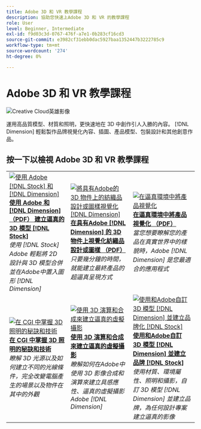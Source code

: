 ```yaml
---
title: Adobe 3D 和 VR 教學課程
description: 協助您快速上Adobe 3D 和 VR 的教學課程
role: User
level: Beginner, Intermediate
exl-id: f9d03c3d-0767-476f-a7e1-0b283cf16cd3
source-git-commit: e3982cf31ebb0dac5927baa1352447b3222785c9
workflow-type: tm+mt
source-wordcount: '274'
ht-degree: 0%

---
```


# Adobe 3D 和 VR 教學課程

![Creative Cloud英雄影像](../assets/Dimenio.jpg)

運用高品質模型、材質和照明，更快速地在 3D 中創作引人入勝的內容。 [!DNL Dimension] 輕鬆製作品牌視覺化內容、插圖、產品模型、包裝設計和其他創意作品。

## 按一下以檢視 Adobe 3D 和 VR 教學課程

<table>
<tr>
 <td>
   <a href="assets/CreateRealistic3DMockupswithAdobeStockandDimension.pdf">
      <img alt="使用 Adobe [!DNL Stock] 和 [!DNL Dimension]" src="assets/CreateRealistic3DMockupswithAdobeStockandDimension.jpg" />
   </a>
    <div>
   <a href="assets/CreateRealistic3DMockupswithAdobeStockandDimension.pdf"><strong>使用 Adobe 和 [!DNL Dimension] （PDF） 建立逼真的 3D 模型 [!DNL Stock]</strong></a>
    </div>
    <em>使用 [!DNL Stock] Adobe 輕鬆將 2D 設計與 3D 模型合併並在Adobe中置入圖形 [!DNL Dimension]</em>
    <br>
  </td>
  <td>
   <a href="assets/VisualizeTextileDesignsorPatternson3DObjectswithAdobeDimension.pdf">
      <img alt="將具有Adobe的 3D 物件上的紡織品設計或圖樣視覺化 [!DNL Dimension]" src="assets/VisualizeTextileDesignsorPatternson3DObjectswithAdobeDimension.jpg" />
   </a>
    <div>
   <a href="assets/VisualizeTextileDesignsorPatternson3DObjectswithAdobeDimension.pdf"><strong>在具有Adobe [!DNL Dimension] 的 3D 物件上視覺化紡織品設計或圖樣 （PDF）</strong></a>
    </div>
    <em>只要幾分鐘的時間，就能建立最終產品的超逼真呈現方式</em>
    <br>
  </td>
  <td>
   <a href="../cce/assets/VisualizeyourProductinaRealisticEnvironment.pdf">
      <img alt="在逼真環境中將產品視覺化" src="assets/VisualizeyourProductinaRealisticEnvironment.jpg" />
   </a>
    <div>
   <a href="../cce/assets/VisualizeyourProductinaRealisticEnvironment.pdf"><strong>在逼真環境中將產品視覺化 （PDF）</strong></a>
    </div>
    <em>當您想要瞭解您的產品在真實世界中的樣貌時，Adobe [!DNL Dimension] 是您最適合的應用程式</em>
    <br>
  </td>
</tr>
   <tr>
 <td>
   <a href="mastering3dlighting.md">
      <img alt="在 CGI 中掌握 3D 照明的秘訣和技術" src="assets/Mastering3dlighting_1.gif" />
   </a>
    <div>
   <a href="mastering3dlighting.md"><strong>在 CGI 中掌握 3D 照明的秘訣和技術</strong></a>
    </div>
    <em>瞭解 3D 光源以及如何建立不同的光線條件，完全改變電腦產生的場景以及物件在其中的外觀</em>
    <br>
  </td>
  <td>
   <a href="photorealistic.md">
      <img alt="使用 3D 演算和合成來建立逼真的虛擬攝影" src="assets/Photorealistic_TOC.png" />
   </a>
    <div>
   <a href="photorealistic.md"><strong>使用 3D 演算和合成來建立逼真的虛擬攝影</strong></a>
    </div>
    <em>瞭解如何在Adobe中使用 3D 影像合成和演算來建立具感應性、逼真的虛擬攝影Adobe [!DNL Dimension]</em>
    <br>
  </td>
  <td>
   <a href="3ddimensionstock.md">
      <img alt="使用和Adobe自訂 3D 模型 [!DNL Dimension] 並建立品牌化 [!DNL Stock]" src="assets/3ddimensionstock.jpg" />
   </a>
    <div>
   <a href="3ddimensionstock.md"><strong>使用和Adobe自訂 3D 模型 [!DNL Dimension] 並建立品牌 [!DNL Stock]</strong></a>
    </div>
    <em>使用材質、環境屬性、照明和攝影，自訂 3D 模型 [!DNL Dimension] 並建立品牌，為任何設計專案建立逼真的影像</em>
    <br>
  </td>
</tr>
</table>
